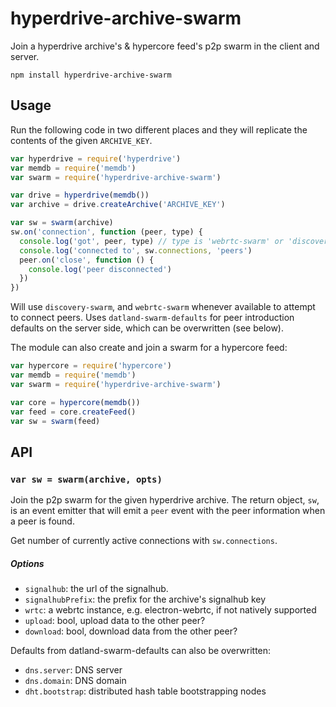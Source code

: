 # hyperdrive-archive-swarm

Join a hyperdrive archive's & hypercore feed's p2p swarm in the client and server.

```
npm install hyperdrive-archive-swarm
```

## Usage

Run the following code in two different places and they will replicate the contents of the given `ARCHIVE_KEY`.

```js
var hyperdrive = require('hyperdrive')
var memdb = require('memdb')
var swarm = require('hyperdrive-archive-swarm')

var drive = hyperdrive(memdb())
var archive = drive.createArchive('ARCHIVE_KEY')

var sw = swarm(archive)
sw.on('connection', function (peer, type) {
  console.log('got', peer, type) // type is 'webrtc-swarm' or 'discovery-swarm'
  console.log('connected to', sw.connections, 'peers')
  peer.on('close', function () {
    console.log('peer disconnected')
  }) 
})
```

Will use `discovery-swarm`, and `webrtc-swarm` whenever available to attempt to connect peers. Uses `datland-swarm-defaults` for peer introduction defaults on the server side, which can be overwritten (see below).

The module can also create and join a swarm for a hypercore feed:

```js
var hypercore = require('hypercore')
var memdb = require('memdb')
var swarm = require('hyperdrive-archive-swarm')

var core = hypercore(memdb())
var feed = core.createFeed()
var sw = swarm(feed)
```

## API

### `var sw = swarm(archive, opts)`

Join the p2p swarm for the given hyperdrive archive. The return object, `sw`, is an event emitter that will emit a `peer` event with the peer information when a peer is found.

Get number of currently active connections with ```sw.connections```.

##### Options

  * `signalhub`: the url of the signalhub.
  * `signalhubPrefix`: the prefix for the archive's signalhub key
  * `wrtc`: a webrtc instance, e.g. electron-webrtc, if not natively supported
  * `upload`: bool, upload data to the other peer?
  * `download`: bool, download data from the other peer?

Defaults from datland-swarm-defaults can also be overwritten:

  * `dns.server`: DNS server
  * `dns.domain`: DNS domain
  * `dht.bootstrap`: distributed hash table bootstrapping nodes
